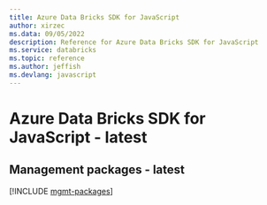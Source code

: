 ```yaml
---
title: Azure Data Bricks SDK for JavaScript
author: xirzec
ms.data: 09/05/2022
description: Reference for Azure Data Bricks SDK for JavaScript
ms.service: databricks
ms.topic: reference
ms.author: jeffish
ms.devlang: javascript
---
```

# Azure Data Bricks SDK for JavaScript - latest

## Management packages - latest
[!INCLUDE [mgmt-packages](data-bricks-mgmt-index.md)]